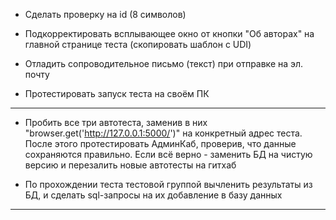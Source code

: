 - Сделать проверку на id (8 символов)

- Подкорректировать всплывающее окно от кнопки "Об авторах" на главной странице теста (скопировать шаблон с UDI)

- Отладить сопроводительное письмо (текст) при отправке на эл. почту

- Протестировать запуск теста на своём ПК

________________________________________________________________________________________________________________


- Пробить все три автотеста, заменив в них "browser.get('http://127.0.0.1:5000/')" на конкретный адрес теста. После этого протестировать АдминКаб, проверив, что данные сохраняются правильно. Если всё верно - заменить БД на чистую версию и перезалить новые автотесты на гитхаб

- По прохождении теста тестовой группой вычленить результаты из БД, и сделать sql-запросы на их добавление в базу данных

________________________________________________________________________________________________________________
